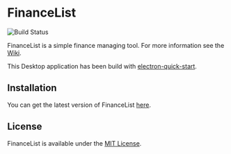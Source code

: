 # FinanceList

![Build Status](https://travis-ci.com/Malte311/FinanceList-Desktop.svg?token=peoMTzKpBjcCaX8BZgzt&branch=master)

FinanceList is a simple finance managing tool. For more information see the [Wiki](https://github.com/Malte311/FinanceList-Desktop/wiki).

This Desktop application has been build with [electron-quick-start](https://github.com/electron/electron-quick-start).

## Installation

You can get the latest version of FinanceList [here](https://github.com/Malte311/FinanceList-Desktop/releases).

## License
FinanceList is available under the [MIT License](https://github.com/Malte311/FinanceList-Desktop/blob/master/LICENSE).
